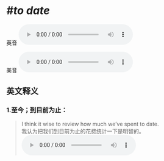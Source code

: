 # ***\#to date*** 
英音
<audio src="./media/to date1_AAC.aac" controls="controls"></audio>

美音
<audio src="./media/to date2_AAC.aac" controls="controls"></audio>



  

英文释义
---
### 1.**至今；到目前为止：**  

 > I think it wise to review how much we’ve spent to date.  
 > 我认为把我们到目前为止的花费统计一下是明智的。    
<audio src="./media/date-3.aac" controls="controls"></audio>


